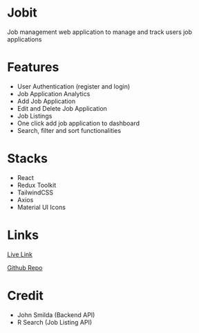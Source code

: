 # Jobit
Job management web application to manage and track users job applications

# Features
- User Authentication (register and login)
- Job Application Analytics
- Add Job Application
- Edit and Delete Job Application
- Job Listings
- One click add job application to dashboard
- Search, filter and sort functionalities

# Stacks
- React
- Redux Toolkit
- TailwindCSS
- Axios
- Material UI Icons

# Links
[Live Link]("")

[Github Repo](https://github.com/IsaacBukunmi/jobit)

# Credit
- John Smilda (Backend API)
- R Search (Job Listing API)